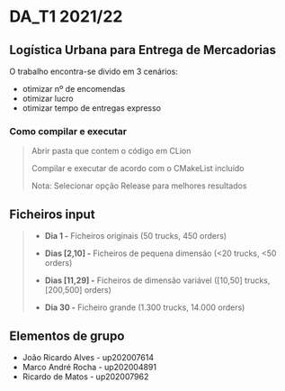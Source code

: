 # DA_T1 2021/22

## Logística Urbana para Entrega de Mercadorias
O trabalho encontra-se divido em 3 cenários:
- otimizar nº de encomendas
- otimizar lucro
- otimizar tempo de entregas expresso

### Como compilar e executar
> Abrir pasta que contem o código em CLion
>
> Compilar e executar de acordo com o CMakeList incluído
>
> Nota: Selecionar opção Release para melhores resultados

## Ficheiros input

> - **Dia 1 -** Ficheiros originais (50 trucks, 450 orders)
> 
> - **Dias [2,10] -** Ficheiros de pequena dimensão (<20 trucks, <50 orders)
>
> - **Dias [11,29] -** Ficheiros de dimensão variável ([10,50] trucks, [200,500] orders)
>
> - **Dia 30 -** Ficheiro grande (1.300 trucks, 14.000 orders)

## Elementos de grupo
- João Ricardo Alves - up202007614
- Marco André Rocha - up202004891
- Ricardo de Matos - up202007962

